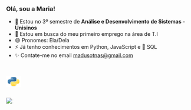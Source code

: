 ### Olá, sou a Maria!

- 🌱 Estou no 3º semestre de **Análise e Desenvolvimento de Sistemas - Unisinos**
- 👯 Estou em busca do meu primeiro emprego na área de T.I
- 😄 Pronomes: Ela/Dela
- ⚡ Já tenho conhecimentos em Python, JavaScript e 💾 SQL
- ✨ Contate-me no email madusotnas@gmail.com
##
<div style="display: inline_block"><br>
  <img align="center" alt="Rafa-Python" height="30" width="40" src="https://raw.githubusercontent.com/devicons/devicon/master/icons/python/python-original.svg">
  
   
   
</div>

##

<div> 
  
<a href="https://www.instagram.com/madusxntxs/" target="_blank"><img src="https://img.shields.io/badge/-Instagram-%23E4405F?style=for-the-badge&logo=instagram&logoColor=white" target="_blank"></a>
 
</div>

